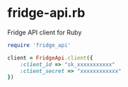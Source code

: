 fridge-api.rb
=============

Fridge API client for Ruby

```ruby
require 'fridge_api'

client = FridgeApi.client({
    :client_id => "sk_xxxxxxxxxxx"
    :client_secret => "xxxxxxxxxxxx"
})
```
